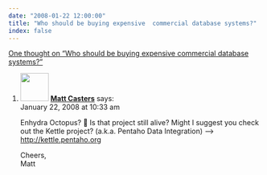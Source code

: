 ```yaml
---
date: "2008-01-22 12:00:00"
title: "Who should be buying expensive  commercial database systems?"
index: false
---
```


[One thought on &ldquo;Who should be buying expensive commercial database systems?&rdquo;](/lemire/blog/2008/01-22-who-should-be-buying-expensive-commercial-database-systems)

<ol class="comment-list">
<li id="comment-49694" class="comment even thread-even depth-1">
<div class="comment-author vcard">
<img alt src="https://secure.gravatar.com/avatar/c77895219d69cffc5a5ad3b34e60cdb7?s=56&#038;d=mm&#038;r=g" srcset="https://secure.gravatar.com/avatar/c77895219d69cffc5a5ad3b34e60cdb7?s=112&#038;d=mm&#038;r=g 2x" class="avatar avatar-56 photo" height="56" width="56" decoding="async" /> <b class="fn"><a href="http://community.pentaho.com/projects/data-integration/" class="url" rel="ugc external nofollow">Matt Casters</a></b> <span class="says">says:</span> </div>
<div class="comment-metadata"><time datetime="2008-01-22T10:33:04+00:00">January 22, 2008 at 10:33 am</time></a> </div>
<div class="comment-content">
<p>Enhydra Octopus? 🙂 Is that project still alive? Might I suggest you check out the Kettle project? (a.k.a. Pentaho Data Integration) &#8211;&gt; <a href="http://kettle.pentaho.org" rel="nofollow ugc">http://kettle.pentaho.org</a></p>
<p>Cheers,<br/>
Matt</p>
</div>
</li>
</ol>
